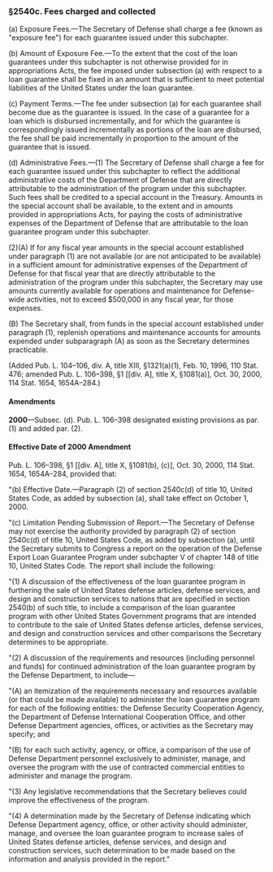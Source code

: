 ### §2540c. Fees charged and collected ###

(a) Exposure Fees.—The Secretary of Defense shall charge a fee (known as "exposure fee") for each guarantee issued under this subchapter.

(b) Amount of Exposure Fee.—To the extent that the cost of the loan guarantees under this subchapter is not otherwise provided for in appropriations Acts, the fee imposed under subsection (a) with respect to a loan guarantee shall be fixed in an amount that is sufficient to meet potential liabilities of the United States under the loan guarantee.

(c) Payment Terms.—The fee under subsection (a) for each guarantee shall become due as the guarantee is issued. In the case of a guarantee for a loan which is disbursed incrementally, and for which the guarantee is correspondingly issued incrementally as portions of the loan are disbursed, the fee shall be paid incrementally in proportion to the amount of the guarantee that is issued.

(d) Administrative Fees.—(1) The Secretary of Defense shall charge a fee for each guarantee issued under this subchapter to reflect the additional administrative costs of the Department of Defense that are directly attributable to the administration of the program under this subchapter. Such fees shall be credited to a special account in the Treasury. Amounts in the special account shall be available, to the extent and in amounts provided in appropriations Acts, for paying the costs of administrative expenses of the Department of Defense that are attributable to the loan guarantee program under this subchapter.

(2)(A) If for any fiscal year amounts in the special account established under paragraph (1) are not available (or are not anticipated to be available) in a sufficient amount for administrative expenses of the Department of Defense for that fiscal year that are directly attributable to the administration of the program under this subchapter, the Secretary may use amounts currently available for operations and maintenance for Defense-wide activities, not to exceed $500,000 in any fiscal year, for those expenses.

(B) The Secretary shall, from funds in the special account established under paragraph (1), replenish operations and maintenance accounts for amounts expended under subparagraph (A) as soon as the Secretary determines practicable.

(Added Pub. L. 104–106, div. A, title XIII, §1321(a)(1), Feb. 10, 1996, 110 Stat. 476; amended Pub. L. 106–398, §1 [[div. A], title X, §1081(a)], Oct. 30, 2000, 114 Stat. 1654, 1654A–284.)

#### Amendments ####

**2000**—Subsec. (d). Pub. L. 106–398 designated existing provisions as par. (1) and added par. (2).

#### Effective Date of 2000 Amendment ####

Pub. L. 106–398, §1 [[div. A], title X, §1081(b), (c)], Oct. 30, 2000, 114 Stat. 1654, 1654A–284, provided that:

"(b) Effective Date.—Paragraph (2) of section 2540c(d) of title 10, United States Code, as added by subsection (a), shall take effect on October 1, 2000.

"(c) Limitation Pending Submission of Report.—The Secretary of Defense may not exercise the authority provided by paragraph (2) of section 2540c(d) of title 10, United States Code, as added by subsection (a), until the Secretary submits to Congress a report on the operation of the Defense Export Loan Guarantee Program under subchapter V of chapter 148 of title 10, United States Code. The report shall include the following:

"(1) A discussion of the effectiveness of the loan guarantee program in furthering the sale of United States defense articles, defense services, and design and construction services to nations that are specified in section 2540(b) of such title, to include a comparison of the loan guarantee program with other United States Government programs that are intended to contribute to the sale of United States defense articles, defense services, and design and construction services and other comparisons the Secretary determines to be appropriate.

"(2) A discussion of the requirements and resources (including personnel and funds) for continued administration of the loan guarantee program by the Defense Department, to include—

"(A) an itemization of the requirements necessary and resources available (or that could be made available) to administer the loan guarantee program for each of the following entities: the Defense Security Cooperation Agency, the Department of Defense International Cooperation Office, and other Defense Department agencies, offices, or activities as the Secretary may specify; and

"(B) for each such activity, agency, or office, a comparison of the use of Defense Department personnel exclusively to administer, manage, and oversee the program with the use of contracted commercial entities to administer and manage the program.

"(3) Any legislative recommendations that the Secretary believes could improve the effectiveness of the program.

"(4) A determination made by the Secretary of Defense indicating which Defense Department agency, office, or other activity should administer, manage, and oversee the loan guarantee program to increase sales of United States defense articles, defense services, and design and construction services, such determination to be made based on the information and analysis provided in the report."